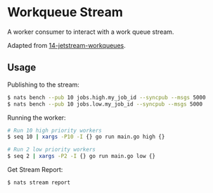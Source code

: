 # Workqueue Stream

A worker consumer to interact with a work queue stream.

Adapted from [14-jetstream-workqueues][].

## Usage

Publishing to the stream:

```bash
$ nats bench --pub 10 jobs.high.my_job_id --syncpub --msgs 5000
$ nats bench --pub 10 jobs.low.my_job_id --syncpub --msgs 5000
```

Running the worker:

```bash
# Run 10 high priority workers
$ seq 10 | xargs -P10 -I {} go run main.go high {}

# Run 2 low priority workers
$ seq 2 | xargs -P2 -I {} go run main.go low {}
```

Get Stream Report:

```bash
$ nats stream report
```

[14-jetstream-workqueues]: https://github.com/synadia-io/rethink_connectivity/tree/main/14-jetstream-workqueues
